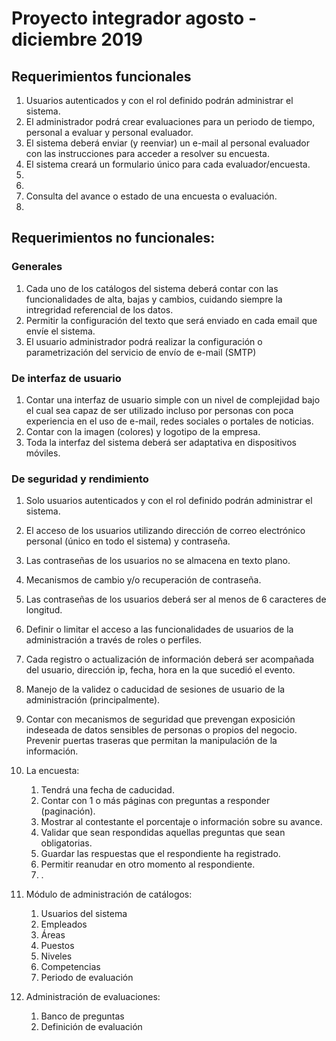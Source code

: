 # Proyecto integrador agosto - diciembre 2019

## Requerimientos funcionales

1. Usuarios autenticados y con el rol definido podrán administrar el sistema.
2. El administrador podrá crear evaluaciones para un periodo de tiempo, personal a evaluar y personal evaluador.
3. El sistema deberá enviar (y reenviar) un e-mail al personal evaluador con las instrucciones para acceder a resolver su encuesta.
4. El sistema creará un formulario único para cada evaluador/encuesta.
5. 
7. 
7. Consulta del avance o estado de una encuesta o evaluación.
8. 

## Requerimientos no funcionales:

### Generales

1. Cada uno de los catálogos del sistema deberá contar con las funcionalidades de alta, bajas y cambios, cuidando siempre la intregridad referencial de los datos.
2. Permitir la configuración del texto que será enviado en cada email que envíe el sistema.
3. El usuario administrador podrá realizar la configuración o parametrización del servicio de envío de e-mail (SMTP)

### De interfaz de usuario

1. Contar una interfaz de usuario simple con un nivel de complejidad bajo el cual sea capaz de ser utilizado incluso por personas con poca experiencia en el uso de e-mail, redes sociales o portales de noticias.
2. Contar con la imagen (colores) y logotipo de la empresa.
3. Toda la interfaz del sistema deberá ser adaptativa en dispositivos móviles.

### De seguridad y rendimiento

1. Solo usuarios autenticados y con el rol definido podrán administrar el sistema.
2. El acceso de los usuarios utilizando dirección de correo electrónico personal (único en todo el sistema) y contraseña.
3. Las contraseñas de los usuarios no se almacena en texto plano.
4. Mecanismos de cambio y/o recuperación de contraseña.
5. Las contraseñas de los usuarios deberá ser al menos de 6 caracteres de longitud.
6. Definir o limitar el acceso a las funcionalidades de usuarios de la administración a través de roles o perfiles.
7. Cada registro o actualización de información deberá ser acompañada del usuario, dirección ip, fecha, hora en la que sucedió el evento.
8. Manejo de la validez o caducidad de sesiones de usuario de la administración (principalmente).
9. Contar con mecanismos de seguridad que prevengan exposición indeseada de datos sensibles de personas o propios del negocio. Prevenir puertas traseras que permitan la manipulación de la información.


6. La encuesta: 
   1. Tendrá una fecha de caducidad.
   2. Contar con 1 o más páginas con preguntas a responder (paginación).
   3. Mostrar al contestante el porcentaje o información sobre su avance.
   4. Validar que sean respondidas aquellas preguntas que sean obligatorias.
   5. Guardar las respuestas que el respondiente ha registrado.
   6. Permitir reanudar en otro momento al respondiente.
   7. . 


1. Módulo de administración de catálogos:
   1. Usuarios del sistema   
   2. Empleados   
   3. Áreas
   4. Puestos
   5. Niveles
   6. Competencias
   7. Periodo de evaluación
2. Administración de evaluaciones:
   1. Banco de preguntas
   2. Definición de evaluación
   

